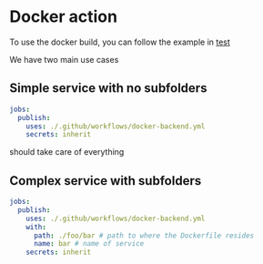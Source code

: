 # Docker action

To use the docker build, you can follow the example in [test](./.github/workflows/docker-test.yml)

We have two main use cases

## Simple service with no subfolders

```yaml
jobs:
  publish:
    uses: ./.github/workflows/docker-backend.yml
    secrets: inherit
```

should take care of everything

## Complex service with subfolders

```yaml
jobs:
  publish:
    uses: ./.github/workflows/docker-backend.yml
    with:
      path: ./foo/bar # path to where the Dockerfile resides
      name: bar # name of service
    secrets: inherit
```